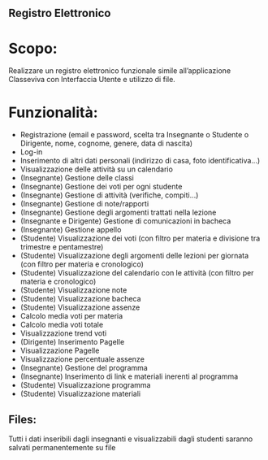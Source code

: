 ## Registro Elettronico
# Scopo:
Realizzare un registro elettronico funzionale simile all’applicazione Classeviva con Interfaccia Utente e utilizzo di file.

# Funzionalità:

- Registrazione (email e password, scelta tra Insegnante o Studente o Dirigente, nome, cognome, genere, data di nascita)
- Log-in
- Inserimento di altri dati personali (indirizzo di casa, foto identificativa…)
- Visualizzazione delle attività su un calendario
- (Insegnante) Gestione delle classi
- (Insegnante) Gestione dei voti per ogni studente
- (Insegnante) Gestione di attività (verifiche, compiti…)
- (Insegnante) Gestione di note/rapporti
- (Insegnante) Gestione degli argomenti trattati nella lezione
- (Insegnante e Dirigente) Gestione di comunicazioni in bacheca
- (Insegnante) Gestione appello
- (Studente) Visualizzazione dei voti (con filtro per materia e divisione tra trimestre e pentamestre)
- (Studente) Visualizzazione degli argomenti delle lezioni per giornata (con filtro per materia e cronologico)
- (Studente) Visualizzazione del calendario con le attività (con filtro per materia e cronologico)
- (Studente) Visualizzazione note
- (Studente) Visualizzazione bacheca
- (Studente) Visualizzazione assenze
- Calcolo media voti per materia
- Calcolo media voti totale
- Visualizzazione trend voti
- (Dirigente) Inserimento Pagelle
- Visualizzazione Pagelle
- Visualizzazione percentuale assenze
- (Insegnante) Gestione del programma
- (Insegnante) Inserimento di link e materiali inerenti al programma
- (Studente) Visualizzazione programma
- (Studente) Visualizzazione materiali

## Files:
Tutti i dati inseribili dagli insegnanti e visualizzabili dagli studenti saranno salvati permanentemente su file
